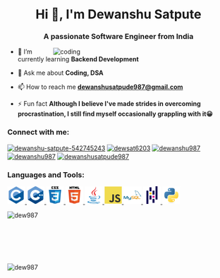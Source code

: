 
<h1 align="center">Hi 👋, I'm Dewanshu Satpute</h1>
<h3 align="center">A passionate Software Engineer from India</h3>
<img align= "right" src= "https://user-images.githubusercontent.com/55389276/140866485-8fb1c876-9a8f-4d6a-98dc-08c4981eaf70.gif" alt= "coding" width= "400">

- 🌱 I’m currently learning **Backend Development**

- 💬 Ask me about **Coding, DSA**

- 📫 How to reach me **dewanshusatpude987@gmail.com** 

- ⚡ Fun fact **Although I believe I've made strides in overcoming procrastination, I still find myself occasionally grappling with it😀**

<h3 align="left">Connect with me:</h3>
<p align="left">
<a href="https://linkedin.com/in/dewanshu-satpute-542745243" target="blank"><img align="center" src="https://raw.githubusercontent.com/rahuldkjain/github-profile-readme-generator/master/src/images/icons/Social/linked-in-alt.svg" alt="dewanshu-satpute-542745243" height="30" width="40" /></a>
<a href="https://www.codechef.com/users/dewsat6203" target="blank"><img align="center" src="https://cdn.jsdelivr.net/npm/simple-icons@3.1.0/icons/codechef.svg" alt="dewsat6203" height="30" width="40" /></a>
<a href="https://www.hackerrank.com/dewanshu987" target="blank"><img align="center" src="https://raw.githubusercontent.com/rahuldkjain/github-profile-readme-generator/master/src/images/icons/Social/hackerrank.svg" alt="dewanshu987" height="30" width="40" /></a>
<a href="https://www.leetcode.com/dewanshu987" target="blank"><img align="center" src="https://raw.githubusercontent.com/rahuldkjain/github-profile-readme-generator/master/src/images/icons/Social/leet-code.svg" alt="dewanshu987" height="30" width="40" /></a>
<a href="https://auth.geeksforgeeks.org/user/dewanshusatpude987" target="blank"><img align="center" src="https://raw.githubusercontent.com/rahuldkjain/github-profile-readme-generator/master/src/images/icons/Social/geeks-for-geeks.svg" alt="dewanshusatpude987" height="30" width="40" /></a>
</p>

<h3 align="left">Languages and Tools:</h3>
<p align="left"> <a href="https://www.cprogramming.com/" target="_blank" rel="noreferrer"> <img src="https://raw.githubusercontent.com/devicons/devicon/master/icons/c/c-original.svg" alt="c" width="40" height="40"/> </a> <a href="https://www.w3schools.com/cpp/" target="_blank" rel="noreferrer"> <img src="https://raw.githubusercontent.com/devicons/devicon/master/icons/cplusplus/cplusplus-original.svg" alt="cplusplus" width="40" height="40"/> </a> <a href="https://www.w3schools.com/css/" target="_blank" rel="noreferrer"> <img src="https://raw.githubusercontent.com/devicons/devicon/master/icons/css3/css3-original-wordmark.svg" alt="css3" width="40" height="40"/> </a> <a href="https://www.w3.org/html/" target="_blank" rel="noreferrer"> <img src="https://raw.githubusercontent.com/devicons/devicon/master/icons/html5/html5-original-wordmark.svg" alt="html5" width="40" height="40"/> </a> <a href="https://www.java.com" target="_blank" rel="noreferrer"> <img src="https://raw.githubusercontent.com/devicons/devicon/master/icons/java/java-original.svg" alt="java" width="40" height="40"/> </a> <a href="https://developer.mozilla.org/en-US/docs/Web/JavaScript" target="_blank" rel="noreferrer"> <img src="https://raw.githubusercontent.com/devicons/devicon/master/icons/javascript/javascript-original.svg" alt="javascript" width="40" height="40"/>  </a> <a href="https://www.mysql.com/" target="_blank" rel="noreferrer"> <img src="https://raw.githubusercontent.com/devicons/devicon/master/icons/mysql/mysql-original-wordmark.svg" alt="mysql" width="40" height="40"/> </a> <a href="https://pandas.pydata.org/" target="_blank" rel="noreferrer"> <img src="https://raw.githubusercontent.com/devicons/devicon/2ae2a900d2f041da66e950e4d48052658d850630/icons/pandas/pandas-original.svg" alt="pandas" width="40" height="40"/> </a> <a href="https://www.python.org" target="_blank" rel="noreferrer"> <img src="https://raw.githubusercontent.com/devicons/devicon/master/icons/python/python-original.svg" alt="python" width="40" height="40"/> </a>  </p>

<p><img align="left" src="https://github-readme-stats.vercel.app/api/top-langs?username=dew987&show_icons=true&locale=en&layout=compact" alt="dew987" /></p>

<!--
<p>&nbsp;<img align="center" src="https://github-readme-stats.vercel.app/api?username=dew987&show_icons=true&locale=en" alt="dew987" /></p>
-->
<br><br><br><br><br><br>
<p><img align="center" src="https://github-readme-streak-stats.herokuapp.com/?user=dew987&" alt="dew987" /></p>

